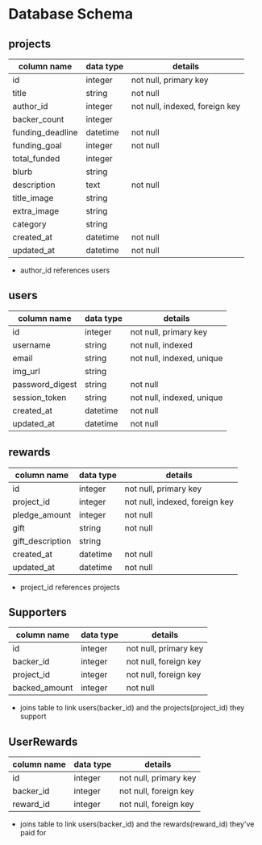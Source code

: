 # Database Schema

## projects
| **column name**  	| **data type** 	| **details**                    	|
|------------------	|---------------	|--------------------------------	|
| id               	| integer       	| not null, primary key          	|
| title            	| string        	| not null                       	|
| author_id        	| integer       	| not null, indexed, foreign key 	|
| backer_count     	| integer       	|                                	|
| funding_deadline 	| datetime      	| not null                       	|
| funding_goal     	| integer       	| not null                       	|
| total_funded     	| integer       	|                                	|
| blurb            	| string        	|                                	|
| description      	| text          	| not null                       	|
| title_image      	| string        	|                                	|
| extra_image      	| string        	|                                      	|
| category         	| string        	|                                	|
| created_at            | datetime              | not null                              |
| updated_at            | datetime              | not null                              |
* author_id references users

## users
| **column name** | **data type** | **details**               |
|-----------------|---------------|---------------------------|
| id              | integer       | not null, primary key     |
| username        | string        | not null, indexed         |
| email           | string        | not null, indexed, unique |
| img_url         | string        |                           |
| password_digest | string        | not null                  |
| session_token   | string        | not null, indexed, unique |
| created_at      | datetime      | not null                  |
| updated_at      | datetime      | not null                  |

## rewards
| **column name**  | **data type** | **details**                    |
|------------------|---------------|--------------------------------|
| id               | integer       | not null, primary key          |
| project_id       | integer       | not null, indexed, foreign key |
| pledge_amount    | integer       | not null                       |
| gift             | string        | not null                       |
| gift_description | string        |                                |
| created_at       | datetime      | not null                       |
| updated_at       | datetime      | not null                       |
* project_id references projects

## Supporters
| **column name** 	| **data type** 	| **details**           	|
|-----------------	|---------------	|-----------------------	|
| id              	| integer       	| not null, primary key 	|
| backer_id       	| integer       	| not null, foreign key 	|
| project_id      	| integer       	| not null, foreign key 	|
| backed_amount   	| integer       	| not null              	|
* joins table to link users(backer_id) and the projects(project_id) they support

## UserRewards
| **column name** 	| **data type** 	| **details**           	|
|-----------------	|---------------	|-----------------------	|
| id              	| integer       	| not null, primary key 	|
| backer_id       	| integer       	| not null, foreign key 	|
| reward_id       	| integer       	| not null, foreign key 	|
* joins table to link users(backer_id) and the rewards(reward_id) they've paid for
